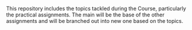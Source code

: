 This repository includes the topics tackled during the Course, particularly the practical assignments.
The main will be the base of the other assignments and will be branched out into new one based on the topics.

